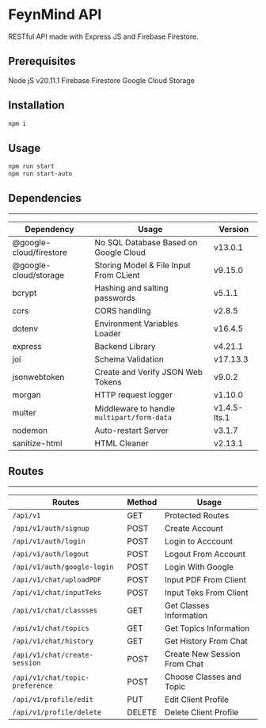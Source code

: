 # FeynMind API
RESTful API made with Express JS and Firebase Firestore.

## Prerequisites
Node jS v20.11.1
Firebase Firestore
Google Cloud Storage

## Installation
```bash
npm i
```

## Usage
```bash
npm run start
npm run start-auto
```

## Dependencies
---
Dependency | Usage | Version
--- | --- | ---
@google-cloud/firestore | No SQL Database Based on Google Cloud | v13.0.1
@google-cloud/storage | Storing Model & File Input From CLient | v9.15.0
bcrypt | Hashing and salting passwords | v5.1.1
cors | CORS handling | v2.8.5
dotenv | Environment Variables Loader | v16.4.5
express | Backend Library | v4.21.1
joi | Schema Validation | v17.13.3
jsonwebtoken | Create and Verify JSON Web Tokens | v9.0.2
morgan | HTTP request logger | v1.10.0
multer | Middleware to handle `multipart/form-data` | v1.4.5-lts.1
nodemon | Auto-restart Server | v3.1.7
sanitize-html | HTML Cleaner | v2.13.1

## Routes
---
Routes| Method | Usage 
--- | --- | ---
`/api/v1` | GET | Protected Routes
`/api/v1/auth/signup` | POST | Create Account
`/api/v1/auth/login` | POST | Login to Acccount
`/api/v1/auth/logout` | POST | Logout From Account
`/api/v1/auth/google-login` | POST | Login With Google
`/api/v1/chat/uploadPDF` | POST | Input PDF From Client
`/api/v1/chat/inputTeks` | POST | Input Teks From Client
`/api/v1/chat/classses` | GET | Get Classes Information
`/api/v1/chat/topics` | GET | Get Topics Information
`/api/v1/chat/history` | GET | Get History From Chat
`/api/v1/chat/create-session` | POST | Create New Session From Chat
`/api/v1/chat/topic-preference` | POST | Choose Classes and Topic
`/api/v1/profile/edit` | PUT | Edit Client Profile
`/api/v1/profile/delete` | DELETE | Delete Client Profile
